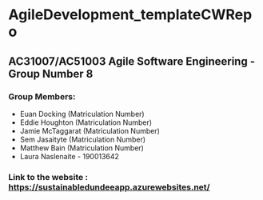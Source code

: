 # AgileDevelopment_templateCWRepo

## AC31007/AC51003 Agile Software Engineering - Group Number 8

### Group Members:

  - Euan Docking (Matriculation Number)
  - Eddie Houghton (Matriculation Number)
  - Jamie McTaggarat (Matriculation Number)
  - Sem Jasaityte (Matriculation Number)
  - Matthew Bain (Matriculation Number)
  - Laura Naslenaite - 190013642

### Link to the website : https://sustainabledundeeapp.azurewebsites.net/
